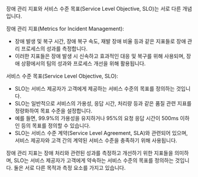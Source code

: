   

  

장애 관리 지표와 서비스 수준 목표(Service Level Objective, SLO)는 서로 다른 개념입니다.

장애 관리 지표(Metrics for Incident Management):

- 장애 발생 및 복구 시간, 장애 복구 속도, 재발 장애 비율 등과 같은 지표들로 장애 관리 프로세스의 성과를 측정합니다.
- 이러한 지표들은 장애 발생 시 신속하고 효과적인 대응 및 복구를 위해 사용되며, 장애 상황에서의 팀의 성과와 프로세스 개선을 위해 활용됩니다.

서비스 수준 목표(Service Level Objective, SLO):

- SLO는 서비스 제공자가 고객에게 제공하는 서비스 수준의 목표를 정의하는 것입니다.
- SLO는 일반적으로 서비스의 가용성, 응답 시간, 처리량 등과 같은 품질 관련 지표를 정량화하여 목표 수준을 설정합니다.
- 예를 들면, 99.9%의 가용성을 유지하거나 95%의 요청 응답 시간이 500ms 이하인 등의 목표를 정의할 수 있습니다.
- SLO는 서비스 수준 계약(Service Level Agreement, SLA)와 관련되어 있으며, 서비스 제공자와 고객 간의 계약된 서비스 수준을 충족하기 위해 사용됩니다.

장애 관리 지표는 장애 처리와 관련된 성과를 측정하고 개선하기 위한 지표들을 의미하며, SLO는 서비스 제공자가 고객에게 약속하는 서비스 수준의 목표를 정의하는 것입니다. 둘은 서로 다른 목적과 측정 요소를 가지고 있습니다.